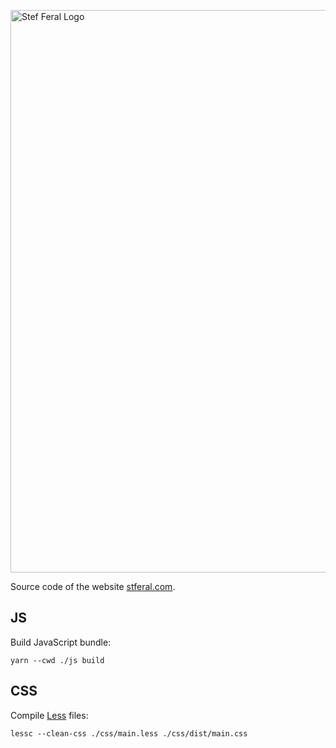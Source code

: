 [<img src="https://raw.githubusercontent.com/stefba/stferal/master/static/svg/stferal-logo-compressed.svg" alt="Stef Feral Logo" width=900>](https://en.stferal.com/)

Source code of the website [stferal.com](https://en.stferal.com/).

## JS

Build JavaScript bundle:

`yarn --cwd ./js build`

## CSS

Compile [Less](http://lesscss.org/) files:

`lessc --clean-css ./css/main.less ./css/dist/main.css`
